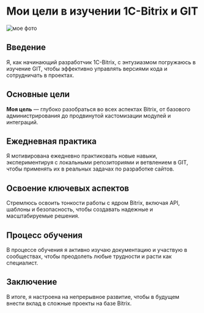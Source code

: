 # Мои цели в изучении 1C-Bitrix и GIT

![мое фото](https://github.com/user-attachments/assets/a3346b38-295d-4507-a1aa-d21167ced926)

## Введение
Я, как начинающий разработчик 1C-Bitrix, с энтузиазмом погружаюсь в изучение GIT, чтобы эффективно управлять версиями кода и сотрудничать в проектах.


## Основные цели
**Моя цель** — глубоко разобраться во всех аспектах Bitrix, от базового администрирования до продвинутой кастомизации модулей и интеграций.


## Ежедневная практика
Я мотивирована ежедневно практиковать новые навыки, экспериментируя с локальными репозиториями и ветвлением в GIT, чтобы применять их в реальных задачах по разработке сайтов.


## Освоение ключевых аспектов
Стремлюсь освоить тонкости работы с ядром Bitrix, включая API, шаблоны и безопасность, чтобы создавать надежные и масштабируемые решения.

## Процесс обучения
В процессе обучения я активно изучаю документацию и участвую в сообществах, чтобы преодолеть любые трудности и расти как специалист.

## Заключение
В итоге, я настроена на непрерывное развитие, чтобы в будущем внести вклад в сложные проекты на базе Bitrix.

